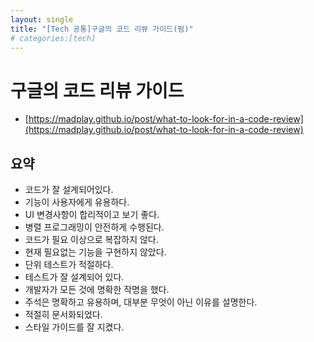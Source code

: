 ```yaml
---
layout: single
title: "[Tech 공통]구글의 코드 리뷰 가이드(펌)"
# categories:[tech]
---
```


# 구글의 코드 리뷰 가이드

- [https://madplay.github.io/post/what-to-look-for-in-a-code-review](https://madplay.github.io/post/what-to-look-for-in-a-code-review)

## 요약

- 코드가 잘 설계되어있다.
- 기능이 사용자에게 유용하다.
- UI 변경사항이 합리적이고 보기 좋다.
- 병렬 프로그래밍이 안전하게 수행된다.
- 코드가 필요 이상으로 복잡하지 않다.
- 현재 필요없는 기능을 구현하지 않았다.
- 단위 테스트가 적절하다.
- 테스트가 잘 설계되어 있다.
- 개발자가 모든 것에 명확한 작명을 했다.
- 주석은 명확하고 유용하며, 대부분 무엇이 아닌 이유를 설명한다.
- 적절히 문서화되었다.
- 스타일 가이드를 잘 지켰다.
